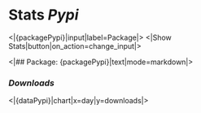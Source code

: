 # Stats *Pypi*

<|{packagePypi}|input|label=Package|>
<|Show Stats|button|on_action=change_input|>


<|## Package: {packagePypi}|text|mode=markdown|>

### _Downloads_
<|{dataPypi}|chart|x=day|y=downloads|>